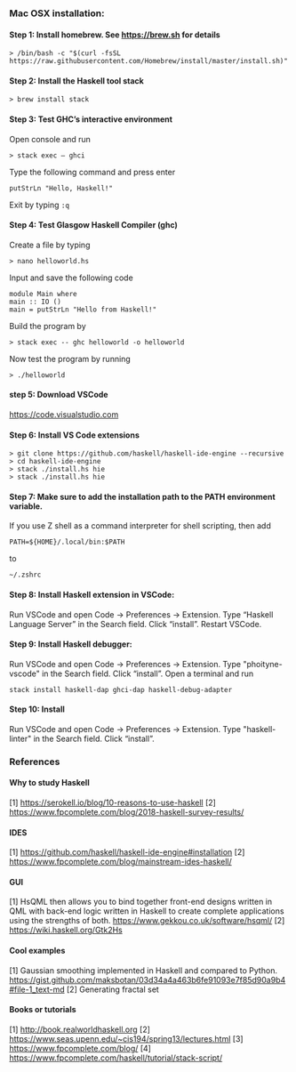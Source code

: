 ### Mac OSX installation:

#### Step 1: Install homebrew. See https://brew.sh for details
```
> /bin/bash -c "$(curl -fsSL https://raw.githubusercontent.com/Homebrew/install/master/install.sh)"
```
#### Step 2: Install the Haskell tool stack
```
> brew install stack
```

#### Step 3: Test GHC’s interactive environment
Open console and run 
```
> stack exec – ghci
```
Type the following command and press enter
```
putStrLn "Hello, Haskell!"
```
Exit by typing `:q`

#### Step 4: Test Glasgow Haskell Compiler (ghc)
Create a file by typing
```
> nano helloworld.hs
```
Input and save the following code
```
module Main where  
main :: IO () 
main = putStrLn "Hello from Haskell!"  
```

Build the program by
```
> stack exec -- ghc helloworld -o helloworld
```
Now test the program by running
```
> ./helloworld
```

#### step 5: Download VSCode
https://code.visualstudio.com

#### Step 6: Install VS Code extensions
```
> git clone https://github.com/haskell/haskell-ide-engine --recursive 
> cd haskell-ide-engine
> stack ./install.hs hie
> stack ./install.hs hie
```

#### Step 7: Make sure to add the installation path to the PATH environment variable. 
If you use Z shell as a command interpreter for shell scripting, then add 
```
PATH=${HOME}/.local/bin:$PATH
```
to 
```
~/.zshrc
```

#### Step 8: Install Haskell extension in VSCode: 
Run VSCode and open Code -> Preferences -> Extension. Type “Haskell Language Server” in the Search field. Click “install”. Restart VSCode.

#### Step 9: Install Haskell debugger:
Run VSCode and open Code -> Preferences -> Extension. Type "phoityne-vscode" in the Search field. Click “install”.
Open a terminal and run
```
stack install haskell-dap ghci-dap haskell-debug-adapter
```
#### Step 10: Install
Run VSCode and open Code -> Preferences -> Extension. Type "haskell-linter" in the Search field. Click “install”.


### References

#### Why to study Haskell
[1] https://serokell.io/blog/10-reasons-to-use-haskell
[2] https://www.fpcomplete.com/blog/2018-haskell-survey-results/

#### IDES
[1] https://github.com/haskell/haskell-ide-engine#installation
[2] https://www.fpcomplete.com/blog/mainstream-ides-haskell/

#### GUI
[1] HsQML then allows you to bind together front-end designs written in QML with back-end logic written in Haskell to create complete applications using the strengths of both. https://www.gekkou.co.uk/software/hsqml/
[2]  https://wiki.haskell.org/Gtk2Hs

#### Cool examples
[1] Gaussian smoothing implemented in Haskell and compared to Python. https://gist.github.com/maksbotan/03d34a4a463b6fe91093e7f85d90a9b4#file-1_text-md
[2] Generating fractal set

#### Books or tutorials
[1] http://book.realworldhaskell.org
[2] https://www.seas.upenn.edu/~cis194/spring13/lectures.html
[3] https://www.fpcomplete.com/blog/
[4] https://www.fpcomplete.com/haskell/tutorial/stack-script/
